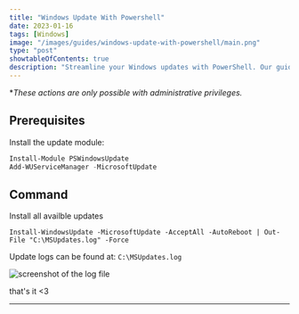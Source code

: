 ```yaml
---
title: "Windows Update With Powershell"
date: 2023-01-16
tags: [Windows]
image: "/images/guides/windows-update-with-powershell/main.png"
type: "post"
showtableOfContents: true
description: "Streamline your Windows updates with PowerShell. Our guide shows you how to automate the update process and keep your system up-to-date with ease."
---
```


**These actions are only possible with administrative privileges.*

## Prerequisites
Install the update module: 
```powershell
Install-Module PSWindowsUpdate
Add-WUServiceManager -MicrosoftUpdate
```

## Command
Install all availble updates 
```
Install-WindowsUpdate -MicrosoftUpdate -AcceptAll -AutoReboot | Out-File "C:\MSUpdates.log" -Force
```
Update logs can be found at: ```C:\MSUpdates.log```

![screenshot of the log file](/images/guides/windows-update-with-powershell/2023.png)

that's it <3

----

  